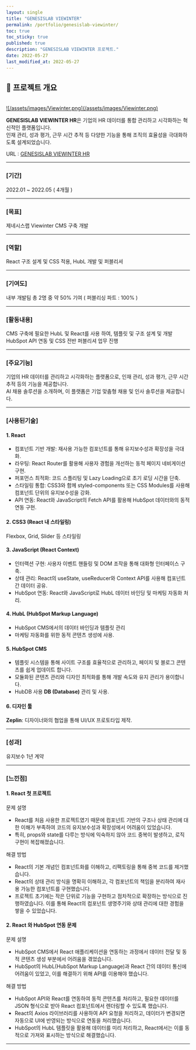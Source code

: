 ```yaml
---
layout: single
title: "GENESISLAB VIEWINTER"
permalink: /portfolio/genesislab-viewinter/
toc: true
toc_sticky: true
published: true
description: "GENESISLAB VIEWINTER 프로젝트."
date: 2022-05-27
last_modified_at: 2022-05-27
---
```


## 📄 프로젝트 개요
<br/>
<a class="batimmage" href="/assets/images/Viewinter.png">
![/assets/images/Viewinter.png](/assets/images/Viewinter.png)
</a>

**GENESISLAB VIEWINTER HR**은 기업의 HR 데이터를 통합 관리하고 시각화하는 혁신적인 플랫폼입니다.  
인재 관리, 성과 평가, 근무 시간 추적 등 다양한 기능을 통해 조직의 효율성을 극대화하도록 설계되었습니다.

URL : <a href="https://viewinterhr.com/" target="_blank">GENESISLAB VIEWINTER HR</a>

---

### [기간] <br/>

2022.01 ~ 2022.05 ( 4개월 )

---

### [목표] <br/>

제네시스랩 Viewinter CMS 구축 개발

---

### [역할] <br/>

React 구조 설계 및 CSS 적용, HubL 개발 및 퍼블리셔

---

### [기여도] <br/>

내부 개발팀 총 2명 중 약 50% 기여 ( 퍼블리싱 파트 : 100% )

---

### [활동내용] <br/>

CMS 구축에 필요한 HubL 및 React를 사용 하여, 템플릿 및 구조 설계 및 개발 <br/> 
HubSpot API 연동 및 CSS 전반 퍼블리셔 업무 진행

---

### [주요기능]

기업의 HR 데이터를 관리하고 시각화하는 플랫폼으로, 인재 관리, 성과 평가, 근무 시간 추적 등의 기능을 제공합니다. <br/>
AI 채용 솔루션을 소개하며, 이 플랫폼은 기업 맞춤형 채용 및 인사 솔루션을 제공합니다. 

---

### [사용된기술] 

#### 1. **React**

- 컴포넌트 기반 개발: 재사용 가능한 컴포넌트를 통해 유지보수성과 확장성을 극대화. <br>
- 라우팅: React Router를 활용해 사용자 경험을 개선하는 동적 페이지 네비게이션 구현. <br>
- 퍼포먼스 최적화: 코드 스플리팅 및 Lazy Loading으로 초기 로딩 시간을 단축. <br>
- 스타일링 통합: CSS3와 함께 styled-components 또는 CSS Modules를 사용해 컴포넌트 단위의 유지보수성을 강화. <br>
- API 연동: React와 JavaScript의 Fetch API를 활용해 HubSpot 데이터와의 동적 연동 구현.

#### 2. **CSS3** (React 내 스타일링)

Flexbox, Grid, Slider 등 스타일링

#### 3. **JavaScript** (React Context)

- 인터랙션 구현: 사용자 이벤트 핸들링 및 DOM 조작을 통해 대화형 인터페이스 구축.
- 상태 관리: React의 useState, useReducer와 Context API를 사용해 컴포넌트 간 데이터 공유.
- HubSpot 연동: React와 JavaScript로 HubL 데이터 바인딩 및 마케팅 자동화 처리.

#### 4. **HubL** (HubSpot Markup Language)

- HubSpot CMS에서의 데이터 바인딩과 템플릿 관리 <br>
- 마케팅 자동화를 위한 동적 콘텐츠 생성에 사용. <br>

#### 5. **HubSpot CMS**

- 템플릿 시스템을 통해 사이트 구조를 효율적으로 관리하고, 페이지 및 블로그 콘텐츠를 쉽게 업데이트 합니다.
- 모듈화된 콘텐츠 관리와 디자인 최적화를 통해 개발 속도와 유지 관리가 용이합니다.
- HubDB 사용 **DB (Database)** 관리 및 사용.

#### 6. **디자인 툴**

**Zeplin**: 디자이너와의 협업을 통해 UI/UX 프로토타입 제작. 

---

### [성과] <br/>

유지보수 1년 계약 

---

### [느낀점] 

#### 1. **React 첫 프로젝트** <br>

문제 설명 <br>
- React를 처음 사용한 프로젝트였기 때문에 컴포넌트 기반의 구조나 상태 관리에 대한 이해가 부족하여 코드의 유지보수성과 확장성에서 어려움이 있었습니다. 
- 특히, props와 state를 다루는 방식에 익숙하지 않아 코드 중복이 발생하고, 로직 구현이 복잡해졌습니다.

해결 방법 <br>
- React의 기본 개념인 컴포넌트화를 이해하고, 리팩토링을 통해 중복 코드를 제거했습니다.
- React의 상태 관리 방식을 명확히 이해하고, 각 컴포넌트의 책임을 분리하여 재사용 가능한 컴포넌트를 구현했습니다.
- 프로젝트 초기에는 작은 단위로 기능을 구현하고 점차적으로 확장하는 방식으로 진행하였습니다. 이를 통해 React의 컴포넌트 생명주기와 상태 관리에 대한 경험을 쌓을 수 있었습니다.


#### 2. **React 와 HubSpot 연동 문제** <br>

문제 설명 <br>
- HubSpot CMS에서 React 애플리케이션을 연동하는 과정에서 데이터 전달 및 동적 콘텐츠 생성 부분에서 어려움을 겪었습니다.
- HubSpot의 HubL(HubSpot Markup Language)과 React 간의 데이터 통신에 어려움이 있었고, 이를 해결하기 위해 API를 이용해야 했습니다.

해결 방법 <br>
- HubSpot API와 React를 연동하여 동적 콘텐츠를 처리하고, 필요한 데이터를 JSON 형식으로 받아 React 컴포넌트에서 렌더링할 수 있도록 했습니다.
- React의 Axios 라이브러리를 사용하여 API 요청을 처리하고, 데이터가 변경되면 자동으로 UI에 반영되는 방식으로 연동을 처리했습니다.
- HubSpot의 HubL 템플릿을 활용해 데이터를 미리 처리하고, React에서는 이를 동적으로 가져와 표시하는 방식으로 해결했습니다.

---
